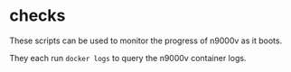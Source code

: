 # checks

These scripts can be used to monitor the progress of n9000v as it boots.

They each run ``docker logs`` to query the n9000v container logs.